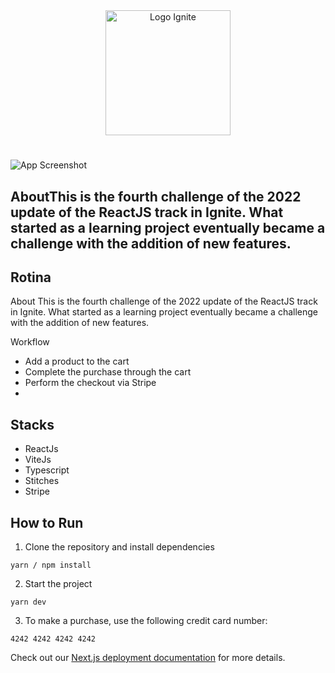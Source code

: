 <div align=center>
  <img src="https://i.imgur.com/cVAsZfL.png" alt="Logo Ignite" width="200px">
</div>

#

![App Screenshot](https://i.imgur.com/j3qq298.png)

## AboutThis is the fourth challenge of the 2022 update of the ReactJS track in Ignite. What started as a learning project eventually became a challenge with the addition of new features.

## Rotina

About
This is the fourth challenge of the 2022 update of the ReactJS track in Ignite. What started as a learning project eventually became a challenge with the addition of new features.

Workflow

- Add a product to the cart
- Complete the purchase through the cart
- Perform the checkout via Stripe
- 
## Stacks
- ReactJs
- ViteJs
- Typescript
- Stitches
- Stripe

## How to Run

1. Clone the repository and install dependencies
```
yarn / npm install
```

2. Start the project
```
yarn dev
```

3. To make a purchase, use the following credit card number:
```
4242 4242 4242 4242
```

Check out our [Next.js deployment documentation](https://nextjs.org/docs/deployment) for more details.
